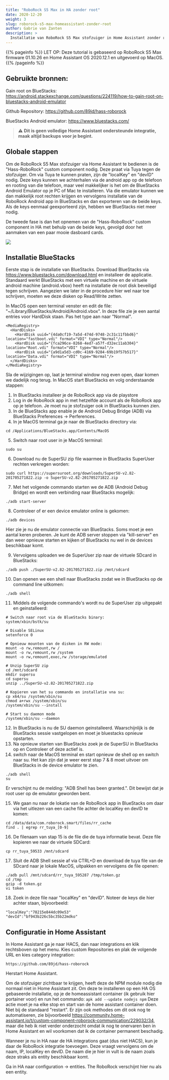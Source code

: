 ```yaml
---
title: "RoboRock S5 Max in HA zonder root"
date: 2020-12-20
weight: 3
slug: roborock-s5-max-homeassistant-zonder-root
author: Gabrie van Zanten
description: >
  Installatie van RoboRock S5 Max stofzuiger in Home Assistant zonder rooting van de stofzuiger.
---
```


{{% pageinfo %}}
LET OP: Deze tutorial is gebaseerd op RoboRock S5 Max firmware 01.10.26 en Home Assistant OS 2020.12.1 en uitgevoerd op MacOS.
{{% /pageinfo %}}

## Gebruikte bronnen:
Gain root on BlueStacks: https://android.stackexchange.com/questions/224119/how-to-gain-root-on-bluestacks-android-emulator

Github Repository: https://github.com/89jd/hass-roborock

BlueStacks Android emulator: https://www.bluestacks.com/

> :warning: **Dit is geen volledige Home Assistant ondersteunde integratie, maak altijd backups voor je begint.**

## Globale stappen
Om de RoboRock S5 Max stofzuiger via Home Assistant te bedienen is de "Hass-RoboRock" custom component nodig. Deze praat via Tuya tegen de stofzuiger. Om via Tuya te kunnen praten, zijn de "localKey" en "devID" nodig. Deze keys kunnen we achterhalen via de android app op de telefoon en rooting van die telefoon, maar veel makkelijker is het om de BlueStacks Android Emulator op je PC of Mac te installeren. Via die emulator kunnen we dan makkelijk root rechten krijgen en vervolgens installatie van de RoboRock Android app in BlueStacks en dan exporteren van de beide keys. Als de keys eenmaal geexporteerd zijn, hebben we BlueStacks niet meer nodig.

De tweede fase is dan het opnemen van de "Hass-RoboRock" custom component in HA met behulp van de beide keys, gevolgd door het aanmaken van een paar mooie dasboard cards.

![](http://localhost:1313/docs/tutorials/roborock-s5-max-homeassistant-zonder-root/images/roborock.jpg)

## Installatie BlueStacks
Eerste stap is de installatie van BlueStacks. Download BlueStacks via https://www.bluestacks.com/download.html en installeer de applicatie. Standaard werkt BlueStacks met een virtuele machine en de virtuele android machine (android.vbox) heeft na installatie de root disk beveiligd tegen schrijven. Aangezien we later in de procedure hier wel naar toe schrijven, moeten we deze disken op Read/Write zetten.

In MacOS open een terminal venster en edit de file: "~/Library/BlueStacks/Android/Android.vbox". In deze file zie je een aantal entries voor HardDisk staan. Pas het type aan naar "Normal".

```
<MediaRegistry>
  <HardDisks>
    <HardDisk uuid="{4da0cf19-7a5d-474d-9748-2c31c11fbbd6}" location="fastboot.vdi" format="VDI" type="Normal"/>
    <HardDisk uuid="{fca296ce-8268-4ed7-a57f-d32ec11ab304}" location="Root.vdi" format="VDI" type="Normal"/>
    <HardDisk uuid="{a9d1a5d3-cd0c-4169-9284-69b19f57b517}" location="Data.vdi" format="VDI" type="Normal"/>
  </HardDisks>
</MediaRegistry>
```

Sla de wijzigingen op, laat je terminal window nog even open, daar komen we dadelijk nog terug. In MacOS start BlueStacks en volg onderstaande stappen:
1) In BlueStacks installeer je de RoboRock app via de playstore
2) Log in de RoboRock app in met hetzelfde account als de RoboRock app op je telefoon. Je moet nu je stofzuiger ook in BlueStacks kunnen zien.
3) In de BlueStacks app enable je de Android Debug Bridge (ADB) via BlueStacks Preferences -> Perferences.
4) In je MacOS terminal ga je naar de BlueStacks directory via:
```
cd /Applications/BlueStacks.app/Contents/MacOS
```

5) Switch naar root user in je MacOS terminal:
```
sudo su
```

6) Download nu de SuperSU zip file waarmee in BlueStacks SuperUser rechten verkregen worden:
```
sudo curl https://supersuroot.org/downloads/SuperSU-v2.82-201705271822.zip -o SuperSU-v2.82-201705271822.zip
```

7) Met het volgende commando starten we de ADB (Android Debug Bridge) en wordt een verbinding naar BlueStacks mogelijk:
```
./adb start-server
```

8) Controleer of er een device emulator online is gekomen:
```
./adb devices
```
Hier zie je nu de emulator connectie van BlueStacks. Soms moet je een aantal keren proberen. Je kunt de ADB server stoppen via "kill-server" en dan weer opnieuw starten en kijken of BlueStacks nu wel in de devices beschikbaar komt.

9) Vervolgens uploaden we de SuperUser zip naar de virtuele SDcard in BlueStacks:
```
./adb push ./SuperSU-v2.82-201705271822.zip /mnt/sdcard
```

10) Dan openen we een shell naar BlueStacks zodat we in BlueStacks op de command line uitkomen:
```
./adb shell
```

11) Middels de volgende commando's wordt nu de SuperUser zip uitgepakt en geinstalleerd:
```
# Switch naar root via de BlueStacks binary:
system/xbin/bstk/su

# Disable SELinux
setenforce 0

# Opnieuw mounten van de disken in RW mode:
mount -o rw,remount,rw /
mount -o rw,remount,rw /system
mount -o rw,remount,exec,rw /storage/emulated

# Unzip SuperSU zip
cd /mnt/sdcard
mkdir supersu
cd supersu
unzip ../SuperSU-v2.82-201705271822.zip

# Kopieren van het su commando en installatie vna su:
cp x64/su /system/xbin/su
chmod a+rwx /system/xbin/su
/system/xbin/su --install

# Start su daemon mode
/system/xbin/su --daemon
```

12) In BlueStacks is nu de SU daemon geinstalleerd. Waarschijnlijk is de BlueStacks sessie vastgelopen en moet je bluestacks opnieuw opstarten.
13) Na opnieuw starten van BlueStacks zoek je de SuperSU in BlueStacks op en Controleer of deze actief is.
14) switch naar de MacOS terminal en start opnieuw de shell op en switch naar su. Het kan zijn dat je weer eerst stap 7 & 8 moet uitvoer om BlueStacks in de device emulator te zien.
```
./adb shell
su
```
Er verschijnt nu de melding: "ADB Shell has been granted.". Dit bewijst dat je root user op de emulator geworden bent.

15) We gaan nu naar de lokatie van de RoboRock app in BlueStacks om daar via het uitlezen van een cache file achter de localKey en devID te komen:
```
cd /data/data/com.roborock.smart/files/rr_cache
find . | egrep rr_tuya_[0-9]
```

16) De filenaam van stap 15 is de file die de tuya informatie bevat. Deze file kopieren we naar de virtuele SDCard:
```
cp rr_tuya_59533 /mnt/sdcard
```

17) Sluit de ADB Shell sessie af via CTRL+D en download de tuya file van de SDcard naar je lokale MacOS, uitpakken en vervolgens de file openen:
```
./adb pull /mnt/sdcard/rr_tuya_595287 /tmp/token.gz
cd /tmp
gzip -d token.gz
vi token
```

18) Zoek in deze file naar "localKey" en "devID". Noteer de keys die hier achter staan, bijvoorbeeld:
```
"localKey":"78215e844dc09e53"
"devId":"bf943b226c5bc35b22mdko"
```

## Configuratie in Home Assistant
In Home Assistant ga je naar HACS, dan naar integrations en klik rechtsboven op het menu. Kies custom Repositories en plak de volgende URL en kies category integration:
```
https://github.com/89jd/hass-roborock
```
Herstart Home Assistant.

Om de stofzuiger zichtbaar te krijgen, heeft deze de NPM module nodig die normaal niet in Home Assistant zit. Om deze te installeren op een HA OS gebaseerde installatie, op je de homeassistant container (ik gebruik hier portainer voor) en run het commando:
```apk add --update nodejs npm```
Deze actie moet je na elke stop en start van de home assistant container doen. Niet bij de standaard "restart". Er zijn ook methodes om dit ook nog te automatiseren, zie bijvoorbeeld https://community.home-assistant.io/t/custom-component-roborock-communication/229032/34, maar die heb ik niet verder onderzocht omdat ik nog te onervaren ben in Home Assistant en wil voorkomen dat ik de container permanent beschadig.

Wanneer je nu in HA naar de HA integrations gaat (dus niet HACS), kun je daar de RoboRock integratie toevoegen. Deze vraagt vervolgens om de naam, IP, localKey en devID. De naam die je hier in vult is de naam zoals deze straks als entity beschikbaar komt.

Ga in HA naar configuration -> entities. The RoboRock verschijnt hier nu als een entity.
